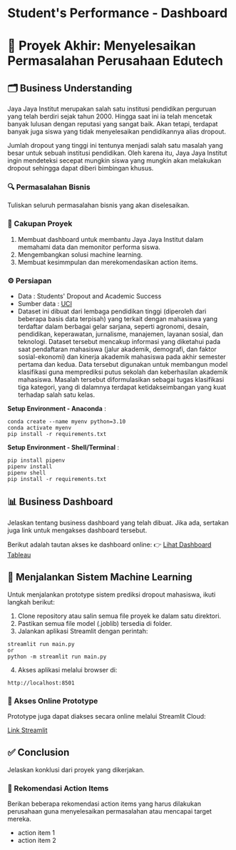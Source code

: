 # Student's Performance - Dashboard
# 🔰 Proyek Akhir: Menyelesaikan Permasalahan Perusahaan Edutech

## 🗂️ Business Understanding
Jaya Jaya Institut merupakan salah satu institusi pendidikan perguruan yang telah berdiri sejak tahun 2000. Hingga saat ini ia telah mencetak banyak lulusan dengan reputasi yang sangat baik. Akan tetapi, terdapat banyak juga siswa yang tidak menyelesaikan pendidikannya alias dropout.

Jumlah dropout yang tinggi ini tentunya menjadi salah satu masalah yang besar untuk sebuah institusi pendidikan. Oleh karena itu, Jaya Jaya Institut ingin mendeteksi secepat mungkin siswa yang mungkin akan melakukan dropout sehingga dapat diberi bimbingan khusus.

### 🔍 Permasalahan Bisnis
Tuliskan seluruh permasalahan bisnis yang akan diselesaikan.

### 📌 Cakupan Proyek
1. Membuat dashboard untuk membantu Jaya Jaya Institut dalam memahami data dan memonitor performa siswa.
2. Mengembangkan solusi machine learning.
3. Membuat kesimmpulan dan merekomendasikan action items.

### ⚙️ Persiapan
* Data : Students' Dropout and Academic Success
* Sumber data : [UCI](https://archive.ics.uci.edu/dataset/697/predict+students+dropout+and+academic+success)
* Dataset ini dibuat dari lembaga pendidikan tinggi (diperoleh dari beberapa basis data terpisah) yang terkait dengan mahasiswa yang terdaftar dalam berbagai gelar sarjana, seperti agronomi, desain, pendidikan, keperawatan, jurnalisme, manajemen, layanan sosial, dan teknologi. Dataset tersebut mencakup informasi yang diketahui pada saat pendaftaran mahasiswa (jalur akademik, demografi, dan faktor sosial-ekonomi) dan kinerja akademik mahasiswa pada akhir semester pertama dan kedua. Data tersebut digunakan untuk membangun model klasifikasi guna memprediksi putus sekolah dan keberhasilan akademik mahasiswa. Masalah tersebut diformulasikan sebagai tugas klasifikasi tiga kategori, yang di dalamnya terdapat ketidakseimbangan yang kuat terhadap salah satu kelas.

**Setup Environment - Anaconda** :
```
conda create --name myenv python=3.10
conda activate myenv
pip install -r requirements.txt
```
**Setup Environment - Shell/Terminal** :
```
pip install pipenv
pipenv install
pipenv shell
pip install -r requirements.txt
```
## 📊 Business Dashboard
Jelaskan tentang business dashboard yang telah dibuat. Jika ada, sertakan juga link untuk mengakses dashboard tersebut.

Berikut adalah tautan akses ke dashboard online: 👉 [Lihat Dashboard Tableau](https://public.tableau.com/views/students_performance/Dashboard1?:language=en-US&publish=yes&:sid=&:redirect=auth&:display_count=n&:origin=viz_share_link)

## 🚀 Menjalankan Sistem Machine Learning
Untuk menjalankan prototype sistem prediksi dropout mahasiswa, ikuti langkah berikut:
1. Clone repository atau salin semua file proyek ke dalam satu direktori.
2. Pastikan semua file model (.joblib) tersedia di folder.
3. Jalankan aplikasi Streamlit dengan perintah:
```
streamlit run main.py
or
python -m streamlit run main.py
```
4. Akses aplikasi melalui browser di:
```
http://localhost:8501
```
### 🔗 Akses Online Prototype

Prototype juga dapat diakses secara online melalui Streamlit Cloud:

[Link Streamlit]()

## ✅ Conclusion
Jelaskan konklusi dari proyek yang dikerjakan.

### 🎯 Rekomendasi Action Items
Berikan beberapa rekomendasi action items yang harus dilakukan perusahaan guna menyelesaikan permasalahan atau mencapai target mereka.
- action item 1
- action item 2
